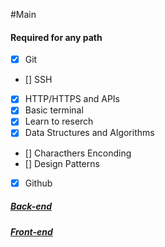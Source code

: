 
#Main

#### Required for any path 

- [x] Git 
- [] SSH 
- [x] HTTP/HTTPS and APIs
- [x] Basic terminal 
- [x] Learn to reserch 
- [x] Data Structures and Algorithms 
- [] Characthers Enconding
- [] Design Patterns
- [x] Github

##### [Back-end](./my-road-map/back-end-roadmap.md)
##### [Front-end](./my-road-map/front-end-roadmap.md)